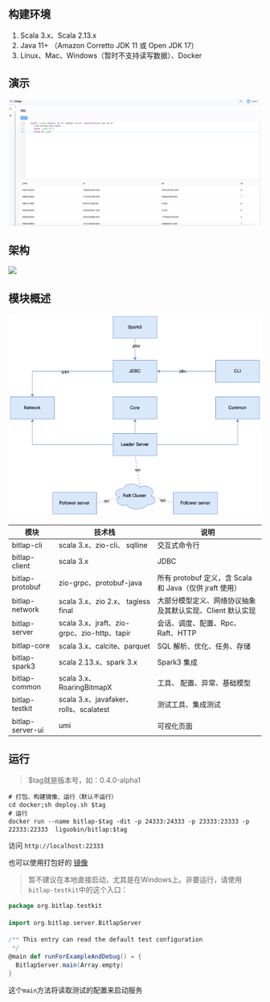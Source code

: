 ## 构建环境

1. Scala 3.x、Scala 2.13.x
2. Java 11+ （Amazon Corretto JDK 11 或 Open JDK 17）
3. Linux、Mac、Windows（暂时不支持读写数据）、Docker

## 演示

![bitlap sql](bitlap_sql.jpg)

## 架构

![](http://ice-img.dreamylost.cn/2021-08-01-165808.png)

## 模块概述

![](bitlap_structure.png)

| 模块               | 技术栈                                     | 说明                                         |
|------------------|-----------------------------------------|--------------------------------------------|
| bitlap-cli       | scala 3.x、zio-cli、 sqlline              | 交互式命令行                                     |
| bitlap-client    | scala 3.x                               | JDBC                                       |
| bitlap-protobuf  | zio-grpc、protobuf-java                  | 所有 protobuf 定义，含 Scala 和 Java（仅供 jraft 使用） |
| bitlap-network   | scala 3.x、zio 2.x、 tagless final        | 大部分模型定义、网络协议抽象及其默认实现、Client 默认实现           |
| bitlap-server    | scala 3.x、jraft、zio-grpc、zio-http、tapir | 会话、调度、配置、Rpc、Raft、HTTP                     |
| bitlap-core      | scala 3.x、calcite、parquet               | SQL 解析、优化、任务、存储                            |
| bitlap-spark3    | scala 2.13.x、spark 3.x                  | Spark3 集成                                  |
| bitlap-common    | scala 3.x、 RoaringBitmapX               | 工具、 配置、异常、基础模型                             |
| bitlap-testkit   | scala 3.x、javafaker、rolls、scalatest     | 测试工具、集成测试                                  |
| bitlap-server-ui | umi                                     | 可视化页面                                      |

## 运行

> $tag就是版本号，如：0.4.0-alpha1
```
# 打包、构建镜像、运行（默认不运行）
cd docker;sh deploy.sh $tag
# 运行
docker run --name bitlap-$tag -dit -p 24333:24333 -p 23333:23333 -p 22333:22333  liguobin/bitlap:$tag
```
访问 `http://localhost:22333`

也可以使用打包好的 [镜像](https://hub.docker.com/r/liguobin/bitlap/tags)

> 暂不建议在本地直接启动，尤其是在Windows上。非要运行，请使用`bitlap-testkit`中的这个入口：
```scala
package org.bitlap.testkit

import org.bitlap.server.BitlapServer

/** This entry can read the default test configuration
 */
@main def runForExampleAndDebug() = {
  BitlapServer.main(Array.empty)
}
```

这个`main`方法将读取测试的配置来启动服务